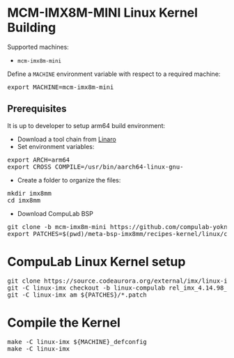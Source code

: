 # MCM-IMX8M-MINI Linux Kernel Building

Supported machines:

* `mcm-imx8m-mini`

Define a `MACHINE` environment variable with respect to a required machine:
<pre>
export MACHINE=mcm-imx8m-mini
</pre>

## Prerequisites
It is up to developer to setup arm64 build environment:
* Download a tool chain from [Linaro](https://releases.linaro.org/components/toolchain/binaries/7.3-2018.05/aarch64-linux-gnu/)
* Set environment variables:
<pre>
export ARCH=arm64
export CROSS_COMPILE=/usr/bin/aarch64-linux-gnu-
</pre>
* Create a folder to organize the files:
<pre>
mkdir imx8mm
cd imx8mm
</pre>
* Download CompuLab BSP
<pre>
git clone -b mcm-imx8m-mini https://github.com/compulab-yokneam/meta-bsp-imx8mm.git
export PATCHES=$(pwd)/meta-bsp-imx8mm/recipes-kernel/linux/compulab/imx8mm
</pre>

# CompuLab Linux Kernel setup
<pre>
git clone https://source.codeaurora.org/external/imx/linux-imx.git
git -C linux-imx checkout -b linux-compulab rel_imx_4.14.98_2.0.0_ga
git -C linux-imx am ${PATCHES}/*.patch
</pre>

# Compile the Kernel
<pre>
make -C linux-imx ${MACHINE}_defconfig
make -C linux-imx
</pre>
